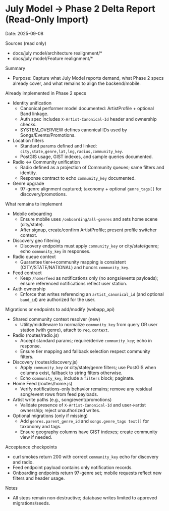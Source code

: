 # July Model → Phase 2 Delta Report (Read‑Only Import)

Date: 2025-09-08

Sources (read only)
- docs/july model/architecture realignment/*
- docs/july model/Feature realignment/*

Summary
- Purpose: Capture what July Model reports demand, what Phase 2 specs already cover, and what remains to align the backend/mobile.

Already implemented in Phase 2 specs
- Identity unification
  - Canonical performer model documented: ArtistProfile + optional Band linkage.
  - Auth spec includes `X-Artist-Canonical-Id` header and ownership checks.
  - SYSTEM_OVERVIEW defines canonical IDs used by Songs/Events/Promotions.
- Location filters
  - Standard params defined and linked: `city,state,genre,lat,lng,radius,community_key`.
  - PostGIS usage, GIST indexes, and sample queries documented.
- Radio ↔ Community unification
  - Radio defined as a projection of Community queues; same filters and identity.
  - Response contract to echo `community_key` documented.
- Genre upgrade
  - 97-genre alignment captured; taxonomy + optional `genre_tags[]` for discovery/promotions.

What remains to implement
- Mobile onboarding
  - Ensure mobile uses `/onboarding/all-genres` and sets home scene (city/state).
  - After signup, create/confirm ArtistProfile; present profile switcher context.
- Discovery geo filtering
  - Discovery endpoints must apply `community_key` or city/state/genre; echo `community_key` in responses.
- Radio queue context
  - Guarantee tier↔community mapping is consistent (CITY/STATE/NATIONAL) and honors `community_key`.
- Feed contract
  - Keep `/home/feed` as notifications only (no songs/events payloads); ensure referenced notifications reflect user station.
- Auth ownership
  - Enforce that writes referencing an `artist_canonical_id` (and optional `band_id`) are authorized for the user.

Migrations or endpoints to add/modify (webapp_api)
- Shared community context resolver (new)
  - Utility/middleware to normalize `community_key` from query OR user station (with genre), attach to `req.context`.
- Radio (routes/radio.js)
  - Accept standard params; require/derive `community_key`; echo in response.
  - Ensure tier mapping and fallback selection respect community filters.
- Discovery (routes/discovery.js)
  - Apply `community_key` or city/state/genre filters; use PostGIS when columns exist, fallback to string filters otherwise.
  - Echo `community_key`, include a `filters` block; paginate.
- Home Feed (routes/home.js)
  - Verify notifications-only behavior remains; remove any residual song/event rows from feed payloads.
- Artist write paths (e.g., song/event/promotions)
  - Validate presence of `X-Artist-Canonical-Id` and user→artist ownership; reject unauthorized writes.
- Optional migrations (only if missing)
  - Add `genres.parent_genre_id` and `songs.genre_tags text[]` for taxonomy and tags.
  - Ensure geography columns have GIST indexes; create community view if needed.

Acceptance checkpoints
- curl smokes return 200 with correct `community_key` echo for discovery and radio.
- Feed endpoint payload contains only notification records.
- Onboarding endpoints return 97-genre set; mobile requests reflect new filters and header usage.

Notes
- All steps remain non‑destructive; database writes limited to approved migrations/seeds.
